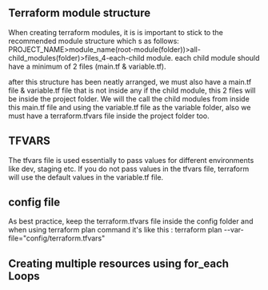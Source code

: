 ## Terraform module structure
When creating terraform modules, it is is important to stick to the recommended module structure which s as follows:
PROJECT_NAME>module_name(root-module(folder))>all-child_modules(folder)>files_4-each-child module. each child module should have a minimum of 2 files (main.tf & variable.tf).

after this structure has been neatly arranged, we must also have a main.tf file & variable.tf file that is not inside any if the child module, this 2 files will be inside the project folder. We will the call the child modules from inside this main.tf file and using the variable.tf file as the variable folder, also we must have a terraform.tfvars file inside the project folder too.

## TFVARS
The tfvars file is used essentially to pass values for different environments like dev, staging etc. If you do not pass values in the tfvars file, terraform will use the default values in the variable.tf file.

## config file
As best practice, keep the terraform.tfvars file inside the config folder and when using terraform plan command it's like this : terraform plan --var-file="config/terraform.tfvars"

## Creating multiple resources using for_each Loops
